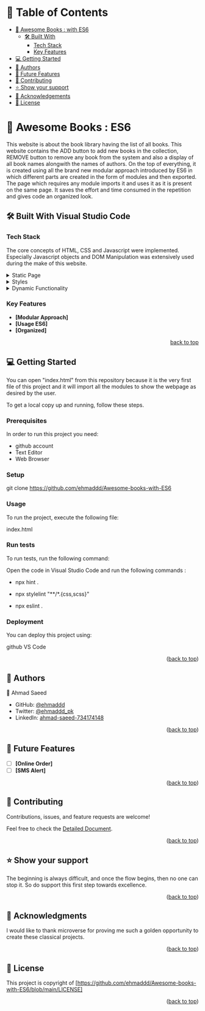 <a name="readme-top"></a>

<div align="center">

</div>

# 📗 Table of Contents

- [📖 Awesome Books : with ES6](#about-project)
  - [🛠 Built With](#built-with)
    - [Tech Stack](#tech-stack)
    - [Key Features](#key-features)
- [💻 Getting Started](#getting-started)
- [👥 Authors](#authors)
- [🔭 Future Features](#future-features)
- [🤝 Contributing](#contributing)
- [⭐️ Show your support](#support)
- [🙏 Acknowledgements](#acknowledgements)
- [📝 License](#license)

# 📖 <a name="about-project">Awesome Books : ES6</a>

This website is about the book library having the list of all books. This website contains the ADD button to add new books in the collection, REMOVE button to remove any book from the system and also a display of all book names alongwith the names of authors. On the top of everything, it is created using all the brand new modular approach introduced by ES6 in which different parts are created in the form of modules and then exported. The page which requires any module imports it and uses it as it is present on the same page. It saves the effort and time consumed in the repetition and gives code an organized look.

## 🛠 Built With <a name="built-with">Visual Studio Code</a>

### Tech Stack <a name="tech-stack"></a>

The core concepts of HTML, CSS and Javascript were implemented. Especially Javascript objects and DOM Manipulation was extensively used during the make of this website.

<details>
  <summary>Static Page</summary>
  <ul>
    <li><a href="https://html.com/">HTML</a></li>
  </ul>
</details>

<details>
  <summary>Styles</summary>
  <ul>
    <li><a href="https://www.w3schools.com/css/default.asp">CSS</a></li>
  </ul>
</details>

<details>
  <summary>Dynamic Functionality</summary>
  <ul>
    <li><a href="https://www.javascript.com/">Javascript</a></li>
  </ul>
</details>

### Key Features <a name="key-features"></a>

- **[Modular Approach]**
- **[Usage ES6]**
- **[Organized]**

<p align="right"><a href="#readme-top">back to top</a></p>

<!-- ## 🚀 Live Demo

- [Live Demo Link](https://ehmaddd.github.io/Awesome-books-with-ES6/)

<p align="right">(<a href="#readme-top">back to top</a>)</p> -->

## 💻 Getting Started <a name="getting-started"></a>

You can open "index.html" from this repository because it is the very first file of this project and it will import all the modules to show the webpage as desired by the user.

To get a local copy up and running, follow these steps.

### Prerequisites

In order to run this project you need:

<ul>
    <li>github account</li>
    <li>Text Editor</li>
    <li>Web Browser</li>
</ul>

### Setup

git clone https://github.com/ehmaddd/Awesome-books-with-ES6

### Usage

To run the project, execute the following file:

index.html

### Run tests

To run tests, run the following command:

Open the code in Visual Studio Code and run the following commands :

- npx hint .

- npx stylelint "**/*.{css,scss}"

- npx eslint .

### Deployment

You can deploy this project using:

github
VS Code

<p align="right">(<a href="#readme-top">back to top</a>)</p>

## 👥 Authors <a name="authors"></a>

👤 Ahmad Saeed

- GitHub: [@ehmaddd](https://github.com/ehmaddd/)
- Twitter: [@ehmaddd_pk](https://twitter.com/ehmaddd_pk)
- LinkedIn: [ahmad-saeed-734174148](https://www.linkedin.com/in/ahmad-saeed-734174148/)

<p align="right">(<a href="#readme-top">back to top</a>)</p>

## 🔭 Future Features <a name="future-features"></a>

- [ ] **[Online Order]**
- [ ] **[SMS Alert]**

<p align="right">(<a href="#readme-top">back to top</a>)</p>

## 🤝 Contributing <a name="contributing"></a>

Contributions, issues, and feature requests are welcome!

Feel free to check the [Detailed Document](https://github.com/ehmaddd/Awesome-books-with-ES6/blob/main/README.md).

<p align="right">(<a href="#readme-top">back to top</a>)</p>

## ⭐️ Show your support <a name="support"></a>

The beginning is always difficult, and once the flow begins, then no one can stop it. So do support this first step towards excellence.

<p align="right">(<a href="#readme-top">back to top</a>)</p>

## 🙏 Acknowledgments <a name="acknowledgements"></a>

I would like to thank microverse for proving me such a golden opportunity to create these classical projects.

<p align="right">(<a href="#readme-top">back to top</a>)</p>

<!-- LICENSE -->

## 📝 License <a name="license"></a>

This project is copyright of [https://github.com/ehmaddd/Awesome-books-with-ES6/blob/main/LICENSE]

<p align="right">(<a href="#readme-top">back to top</a>)</p>

